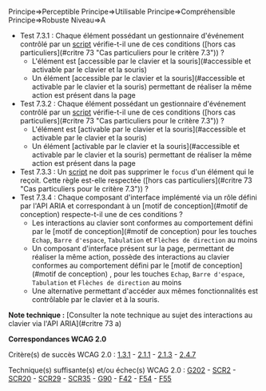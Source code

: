 Principe=>Perceptible
Principe=>Utilisable
Principe=>Compréhensible
Principe=>Robuste
Niveau=>A

*   Test 7.3.1 : Chaque élément possédant un gestionnaire d'événement contrôlé par un [script](#script) vérifie-t-il une de ces conditions ([hors cas particuliers](#critre 73 "Cas particuliers pour le critère 7.3")) ?
    *   L'élément est [accessible par le clavier et la souris](#accessible et activable par le clavier et la souris)
    *   Un élément [accessible par le clavier et la souris](#accessible et activable par le clavier et la souris) permettant de réaliser la même action est présent dans la page
*   Test 7.3.2 : Chaque élément possédant un gestionnaire d'événement contrôlé par un [script](#script) vérifie-t-il une de ces conditions ([hors cas particuliers](#critre 73 "Cas particuliers pour le critère 7.3")) ?
    *   L'élément est [activable par le clavier et la souris](#accessible et activable par le clavier et la souris)
    *   Un élément [activable par le clavier et la souris](#accessible et activable par le clavier et la souris) permettant de réaliser la même action est présent dans la page
*   Test 7.3.3 : Un [script](#script) ne doit pas supprimer le `focus` d'un élément qui le reçoit. Cette règle est-elle respectée ([hors cas particuliers](#critre 73 "Cas particuliers pour le critère 7.3")) ?
*   Test 7.3.4 : Chaque composant d'interface implémenté via un rôle défini par l'API ARIA et correspondant à un [motif de conception](#motif de conception) respecte-t-il une de ces conditions ?
    *   Les interactions au clavier sont conformes au comportement défini par le [motif de conception](#motif de conception) pour les touches `Echap`, `Barre d'espace`, `Tabulation` et `Flèches de direction` au moins
    *   Un composant d'interface présent sur la page, permettant de réaliser la même action, possède des interactions au clavier conformes au comportement défini par le [motif de conception](#motif de conception) , pour les touches `Echap`, `Barre d'espace`, `Tabulation` et `Flèches de direction` au moins
    *   Une alternative permettant d'accéder aux mêmes fonctionnalités est contrôlable par le clavier et à la souris.

**Note technique :** [Consulter la note technique au sujet des interactions au clavier via l'API ARIA](#critre 73 a)

**Correspondances WCAG 2.0**

Critère(s) de succès WCAG 2.0 : [1.3.1](http://www.w3.org/Translations/WCAG20-fr/#content-structure-separation-programmatic) - [2.1.1](http://www.w3.org/Translations/WCAG20-fr/#keyboard-operation-keyboard-operable) - [2.1.3](http://www.w3.org/Translations/WCAG20-fr/#keyboard-operation-all-funcs) - [2.4.7](http://www.w3.org/Translations/WCAG20-fr/#navigation-mechanisms-focus-visible)

Technique(s) suffisante(s) et/ou échec(s) WCAG 2.0 : [G202](http://www.w3.org/TR/WCAG-TECHS/G202.html) - [SCR2](http://www.w3.org/TR/WCAG-TECHS/SCR2.html) - [SCR20](http://www.w3.org/TR/WCAG-TECHS/SCR20.html) - [SCR29](http://www.w3.org/TR/WCAG-TECHS/SCR29.html) - [SCR35](http://www.w3.org/TR/WCAG-TECHS/SCR35.html) - [G90](http://www.w3.org/TR/WCAG-TECHS/G90.html) - [F42](http://www.w3.org/TR/WCAG-TECHS/F42.html) - [F54](http://www.w3.org/TR/WCAG-TECHS/F54.html) - [F55](http://www.w3.org/TR/WCAG-TECHS/F55.html)

